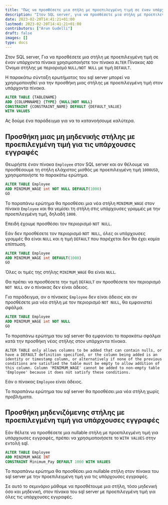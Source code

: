 ```yaml
---
title: "Πώς να προσθέσετε μια στήλη με προεπιλεγμένη τιμή σε έναν υπάρχοντα πίνακα στον SQL Server"
description: "Στον SQL server, για να προσθέσετε μια στήλη με προεπιλεγμένη τιμή σε έναν υπάρχοντα πίνακα χρησιμοποιήστε τον πίνακα 'ALTER' 'ADD' όνομα στήλης με περιορισμό 'NULL/NOT NULL' με τιμή 'DEFAULT'."
date: 2023-02-20T14:41:21+01:00
lastmod: 2023-02-20T14:41:21+01:00
contributors: ["Arun Gudelli"]
draft: false
images: []
type: docs
---
```


Στον SQL server, Για να προσθέσετε μια στήλη με προεπιλεγμένη τιμή σε έναν υπάρχοντα πίνακα χρησιμοποιήστε τον πίνακα `ALTER` Πίνακας `ADD` Όνομα στήλης με περιορισμό `NULL/NOT NULL` με τιμή `DEFAULT`.

Η παρακάτω σύνταξη ερωτήματος του sql server μπορεί να χρησιμοποιηθεί για την προσθήκη μιας στήλης με προεπιλεγμένη τιμή στον υπάρχοντα πίνακα.

```sql
ALTER TABLE {TABLENAME} 
ADD {COLUMNNAME} {TYPE} {NULL|NOT NULL} 
CONSTRAINT {CONSTRAINT_NAME} DEFAULT {DEFAULT_VALUE}
WITH VALUES
```

Ας δούμε ένα παράδειγμα για να το κατανοήσουμε καλύτερα.

## Προσθήκη μιας μη μηδενικής στήλης με προεπιλεγμένη τιμή για τις υπάρχουσες εγγραφές

Θεωρήστε έναν πίνακα `Employee` στον SQL server και αν θέλουμε να προσθέσουμε τη στήλη ελάχιστος μισθός με προεπιλεγμένη τιμή `1000USD`, χρησιμοποιήστε το παρακάτω ερώτημα.

```sql
ALTER TABLE Employee
ADD MINIMUM_WAGE int NOT NULL DEFAULT(1000)
GO
```

Το παραπάνω ερώτημα θα προσθέσει μια νέα στήλη `MINIMUM_WAGE` στον πίνακα `Employee` και θα γεμίσει τη στήλη στις υπάρχουσες γραμμές με την προεπιλεγμένη τιμή, δηλαδή `1000`. 

Επειδή έχουμε προσθέσει τον περιορισμό `NOT NULL`.

Εάν δεν προσθέσετε τον περιορισμό `NOT NULL`, όλες οι υπάρχουσες γραμμές θα είναι `NULL` και η τιμή `DEFAULT` που παρέχεται δεν θα έχει καμία επίπτωση. 

```sql
ALTER TABLE Employee
ADD MINIMUM_WAGE int DEFAULT(1000)
GO
```

Όλες οι τιμές της στήλης `MINIMUM_WAGE` θα είναι `NULL`.

Θα πρέπει να προσθέσετε την τιμή `DEFAULT` αν προσθέσετε τον περιορισμό `NOT NULL` αν ο πίνακας δεν είναι άδειος. 

Για παράδειγμα, αν ο πίνακας `Employee` δεν είναι άδειος και αν προσθέσετε μια νέα στήλη με τον περιορισμό `NOT NULL`, θα εμφανιστεί σφάλμα.

```sql
ALTER TABLE Employee
ADD MINIMUM_WAGE int NOT NULL
GO
```

Το παραπάνω ερώτημα του sql server θα εμφανίσει το παρακάτω σφάλμα κατά την προσθήκη νέας στήλης στον υπάρχοντα πίνακα.

```text
ALTER TABLE only allows columns to be added that can contain nulls, or have a DEFAULT definition specified, or the column being added is an identity or timestamp column, or alternatively if none of the previous conditions are satisfied the table must be empty to allow addition of this column. Column 'MINIMUM_WAGE' cannot be added to non-empty table 'Employee' because it does not satisfy these conditions.
```

Εάν ο πίνακας `Employee` είναι άδειος. 

Το παραπάνω ερώτημα του sql server θα προσθέσει μια νέα στήλη χωρίς προβλήματα.

## Προσθήκη μηδενιζόμενης στήλης με προεπιλεγμένη τιμή για υπάρχουσες εγγραφές

Εάν θέλετε να προσθέσετε μια nullable στήλη με προεπιλεγμένη τιμή για υπάρχουσες εγγραφές, πρέπει να χρησιμοποιήσετε το `WITH VALUES` στην εντολή sql.

```sql
ALTER TABLE Employee
ADD MINIMUM_WAGE INT
CONSTRAINT Minimum_Pay DEFAULT 1000 WITH VALUES
```

Το παραπάνω ερώτημα θα προσθέσει μια nullable στήλη στον πίνακα του sql server με την προεπιλεγμένη τιμή για τις υπάρχουσες εγγραφές.

Σε αυτό το σεμινάριο μάθαμε να προσθέτουμε μια στήλη, τόσο μηδενική όσο και μηδενική, στον πίνακα του sql server με προεπιλεγμένη τιμή για όλες τις υπάρχουσες εγγραφές.

